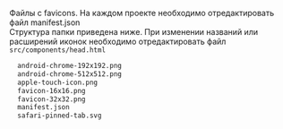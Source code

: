 Файлы с favicons. На каждом проекте необходимо отредактировать файл manifest.json<br>
Структура папки приведена ниже. При изменении названий или расширений иконок необходимо отредактировать файл <code>src/components/head.html</code>

```bash
  android-chrome-192x192.png
  android-chrome-512x512.png
  apple-touch-icon.png
  favicon-16x16.png
  favicon-32x32.png
  manifest.json
  safari-pinned-tab.svg
```
